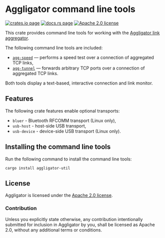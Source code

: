 # Aggligator command line tools

[![crates.io page](https://img.shields.io/crates/v/aggligator-util)](https://crates.io/crates/aggligator-util)
[![docs.rs page](https://docs.rs/aggligator-util/badge.svg)](https://docs.rs/aggligator-util)
[![Apache 2.0 license](https://img.shields.io/crates/l/aggligator-util)](https://raw.githubusercontent.com/surban/aggligator/master/LICENSE)

This crate provides command line tools for working with the [Aggligator link aggregator].

The following command line tools are included:
  * [`agg-speed`] — performs a speed test over a connection of aggregated TCP links,
  * [`agg-tunnel`] — forwards arbitrary TCP ports over a connection of aggregated TCP links.

Both tools display a text-based, interactive connection and link monitor.

[Aggligator link aggregator]: https://crates.io/crates/aggligator
[`agg-speed`]: ../docs/agg-speed.md
[`agg-tunnel`]: ../docs/agg-tunnel.md

## Features

The following crate features enable optional transports:

  * `bluer` - Bluetooth RFCOMM transport (Linux only),
  * `usb-host` - host-side USB transport,
  * `usb-device` - device-side USB transport (Linux only).

## Installing the command line tools

Run the following command to install the command line tools:

    cargo install aggligator-util

## License

Aggligator is licensed under the [Apache 2.0 license].

[Apache 2.0 license]: https://github.com/surban/aggligator/blob/master/LICENSE

### Contribution

Unless you explicitly state otherwise, any contribution intentionally submitted
for inclusion in Aggligator by you, shall be licensed as Apache 2.0, without any
additional terms or conditions.
